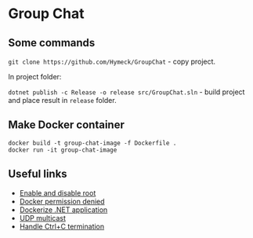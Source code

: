 # Group Chat

## Some commands
```git clone https://github.com/Hymeck/GroupChat``` - copy project.

In project folder:

```dotnet publish -c Release -o release src/GroupChat.sln``` - build project and place result in `release` folder.

## Make Docker container
```
docker build -t group-chat-image -f Dockerfile .
docker run -it group-chat-image
```


## Useful links
- [Enable and disable root](https://linuxize.com/post/how-to-enable-and-disable-root-user-account-in-ubuntu/)
- [Docker permission denied](https://medium.com/@dhananjay4058/solving-docker-permission-denied-while-trying-to-connect-to-the-docker-daemon-socket-2e53cccffbaa)
- [Dockerize .NET application](https://docs.microsoft.com/en-us/dotnet/core/docker/build-container?tabs=linux)
- [UDP multicast](https://sashadu.wordpress.com/2016/06/10/c-udp-multicast/)
- [Handle Ctrl+C termination](https://social.msdn.microsoft.com/Forums/en-US/4c9ff01a-a79c-42ef-8fd0-19480e8a1e0f/custom-hotkey-to-interrupt-an-infinite-while-loop?forum=csharpgeneral)